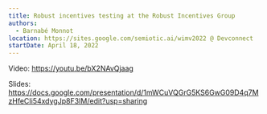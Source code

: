 ```yaml
---
title: Robust incentives testing at the Robust Incentives Group
authors:
  - Barnabé Monnot
location: https://sites.google.com/semiotic.ai/wimv2022 @ Devconnect
startDate: April 18, 2022
---
```


Video: <https://youtu.be/bX2NAvQjaag>

Slides: <https://docs.google.com/presentation/d/1mWCuVQGrG5KS6GwG09D4q7MzHfeCIi54xdygJp8F3IM/edit?usp=sharing>
